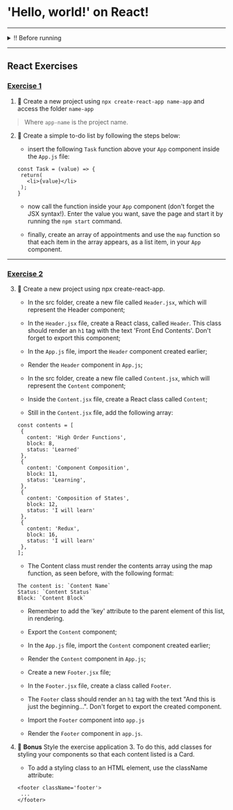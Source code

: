 # 'Hello, world!' on React!

---

<details>

<summary>!! Before running</summary>

- First install the dependencies:

```
npm install
```

- Then run with:

```
npm start
```

</details>

---

## React Exercises

### [Exercise 1](./exercise_01/)

1. 🚀 Create a new project using `npx create-react-app name-app` and access the folder `name-app`

> Where `app-name` is the project name.

2. 🚀 Create a simple to-do list by following the steps below:

   - insert the following `Task` function above your `App` component inside the `App.js` file:

   ```
   const Task = (value) => {
    return(
      <li>{value}</li>
    );
   }
   ```

   - now call the function inside your `App` component (don't forget the JSX syntax!). Enter the value you want, save the page and start it by running the `npm start` command.

   - finally, create an array of appointments and use the `map` function so that each item in the array appears, as a list item, in your `App` component.

---

### [Exercise 2](./exercise_02/)

3. 🚀 Create a new project using npx create-react-app.

   - In the src folder, create a new file called `Header.jsx`, which will represent the Header component;

   - In the `Header.jsx` file, create a React class, called `Header`. This class should render an `h1` tag with the text 'Front End Contents'. Don't forget to export this component;

   - In the `App.js` file, import the `Header` component created earlier;

   - Render the `Header` component in `App.js`;

   - In the src folder, create a new file called `Content.jsx`, which will represent the `Content` component;

   - Inside the `Content.jsx` file, create a React class called `Content`;

   - Still in the `Content.jsx` file, add the following array:

   ```
   const contents = [
    {
      content: 'High Order Functions',
      block: 8,
      status: 'Learned'
    },
    {
      content: 'Component Composition',
      block: 11,
      status: 'Learning',
    },
    {
      content: 'Composition of States',
      block: 12,
      status: 'I will learn'
    },
    {
      content: 'Redux',
      block: 16,
      status: 'I will learn'
    },
   ];
   ```

   - The Content class must render the contents array using the map function, as seen before, with the following format:

   ```
   The content is: `Content Name`
   Status: `Content Status`
   Block: `Content Block`
   ```

   - Remember to add the 'key' attribute to the parent element of this list, in rendering.

   - Export the `Content` component;

   - In the `App.js` file, import the `Content` component created earlier;

   - Render the `Content` component in `App.js`;

   - Create a new `Footer.jsx` file;

   - In the `Footer.jsx` file, create a class called `Footer`.

   - The `Footer` class should render an `h1` tag with the text "And this is just the beginning...". Don't forget to export the created component.

   - Import the `Footer` component into `app.js`

   - Render the `Footer` component in `app.js`.

4. 🚀 **Bonus** Style the exercise application 3. To do this, add classes for styling your components so that each content listed is a Card.

   - To add a styling class to an HTML element, use the className attribute:

   ```
   <footer className='footer'>
    ...
   </footer>
   ```
